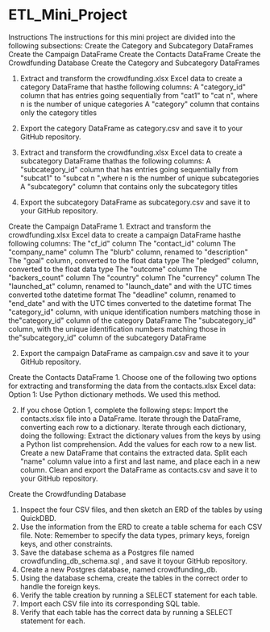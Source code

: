 # ETL_Mini_Project

Instructions
The instructions for this mini project are divided into the following subsections:
Create the Category and Subcategory DataFrames
Create the Campaign DataFrame
Create the Contacts DataFrame
Create the Crowdfunding Database
Create the Category and Subcategory DataFrames

1. Extract and transform the crowdfunding.xlsx
Excel data to create a category DataFrame that hasthe following columns:
A "category_id" column that has entries going sequentially from "cat1" to "cat n", where n is the number of unique categories
A "category" column that contains only the category titles

2. Export the category DataFrame as category.csv
and save it to your GitHub repository.

3. Extract and transform the crowdfunding.xlsx
Excel data to create a subcategory DataFrame thathas the following columns:
A "subcategory_id" column that has entries going sequentially from "subcat1" to "subcat n
",where n is the number of unique subcategories
A "subcategory" column that contains only the subcategory titles

4. Export the subcategory DataFrame as subcategory.csv
and save it to your GitHub repository.

Create the Campaign DataFrame
1.
Extract and transform the crowdfunding.xlsx
Excel data to create a campaign DataFrame hasthe following columns:
The "cf_id" column
The "contact_id" column
The "company_name" column
The "blurb" column, renamed to "description"
The "goal" column, converted to the float
data type The "pledged" column, converted to the
float data type
The "outcome" column
The "backers_count" column
The "country" column
The "currency" column
The "launched_at" column, renamed to "launch_date" and with the UTC times converted tothe
datetime
format
The "deadline" column, renamed to "end_date" and with the UTC times converted to the
datetime format
The "category_id" column, with unique identification numbers matching those in the"category_id" column of the category DataFrame
The "subcategory_id" column, with the unique identification numbers matching those in the"subcategory_id" column of the subcategory DataFrame

2. Export the campaign DataFrame as campaign.csv
and save it to your GitHub repository.

Create the Contacts DataFrame
1.
Choose one of the following two options for extracting and transforming the data from the
contacts.xlsx
Excel data:
Option 1:
Use Python dictionary methods. We used this method.

2. If you chose Option 1, complete the following steps:
Import the contacts.xlsx file into a DataFrame.
Iterate through the DataFrame, converting each row to a dictionary.
Iterate through each dictionary, doing the following:
Extract the dictionary values from the keys by using a Python list comprehension.
Add the values for each row to a new list.
Create a new DataFrame that contains the extracted data.
Split each "name" column value into a first and last name, and place each in a new column.
Clean and export the DataFrame as contacts.csv
and save it to your GitHub repository.

Create the Crowdfunding Database
1. Inspect the four CSV files, and then sketch an ERD of the tables by using
QuickDBD.
2. Use the information from the ERD to create a table schema for each CSV file.
Note:
Remember to specify the data types, primary keys, foreign keys, and other constraints.
3. Save the database schema as a Postgres file named
crowdfunding_db_schema.sql , and save it toyour GitHub repository.
4. Create a new Postgres database, named
crowdfunding_db.
5. Using the database schema, create the tables in the correct order to handle the foreign keys.
6. Verify the table creation by running a SELECT
statement for each table.
7. Import each CSV file into its corresponding SQL table.
8. Verify that each table has the correct data by running a
SELECT statement for each.
